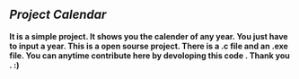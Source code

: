 <b><i>  Project Calendar <b></i>
  -------------------------------------------------------

It is a simple project. It shows you the calender of any year. You just have to input a year. This is a open sourse project. There is a .c file and an .exe file. You can anytime contribute here by devoloping this code . Thank you . :)
